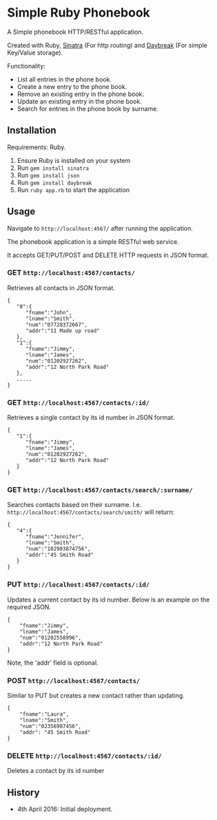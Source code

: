 # Simple Ruby Phonebook

A Simple phonebook HTTP/RESTful application.

Created with Ruby, [Sinatra](http://www.sinatrarb.com/) (For http routing) and [Daybreak](http://propublica.github.io/daybreak/) (For simple Key/Value storage).

Functionality:
- List all entries in the phone book.
- Create a new entry to the phone book.
- Remove an existing entry in the phone book.
- Update an existing entry in the phone book.
- Search for entries in the phone book by surname.

## Installation

Requirements: Ruby.

1. Ensure Ruby is installed on your system
2. Run `gem install sinatra`
3. Run `gem install json`
4. Run `gem install daybreak`
5. Run `ruby app.rb` to start the application

## Usage

Navigate to `http://localhost:4567/` after running the application.

The phonebook application is a simple RESTful web service.

It accepts GET/PUT/POST and DELETE HTTP requests in JSON format.

### GET `http://localhost:4567/contacts/`
  Retrieves all contacts in JSON format.
  ```
  {  
     "0":{  
        "fname":"John",
        "lname":"Smith",
        "num":"07728372667",
        "addr":"11 Made up road"
     },
     "1":{  
        "fname":"Jimmy",
        "lname":"James",
        "num":"01202927262",
        "addr":"12 North Park Road"
     },
     .....
  }

  ```
### GET `http://localhost:4567/contacts/:id/`
  Retrieves a single contact by its id number in JSON format.
  ```
  {  
     "1":{  
        "fname":"Jimmy",
        "lname":"James",
        "num":"01202927262",
        "addr":"12 North Park Road"
     }
  }
  ```
### GET `http://localhost:4567/contacts/search/:surname/`
  Searches contacts based on their surname. I.e. `http://localhost:4567/contacts/search/smith/` will return:
  ```
  {  
     "4":{  
        "fname":"Jennifer",
        "lname":"Smith",
        "num":"102903874756",
        "addr":"45 Smith Road"
     }
  }
  ```
### PUT `http://localhost:4567/contacts/:id/`
  Updates a current contact by its id number. Below is an example on the required JSON.
  ```
  {
      "fname":"Jimmy",
      "lname":"James",
      "num":"01202558996",
      "addr":"12 North Park Road"
  }
  ```
  Note, the 'addr' field is optional.
### POST `http://localhost:4567/contacts/`
  Similar to PUT but creates a new contact rather than updating.
  ```
  {
      "fname":"Laura",
      "lname":"Smith",
      "num":"02356987456",
      "addr": "45 Smith Road"
  }
  ```

### DELETE `http://localhost:4567/contacts/:id/`
  Deletes a contact by its id number

## History

 - 4th April 2016: Initial deployment.
